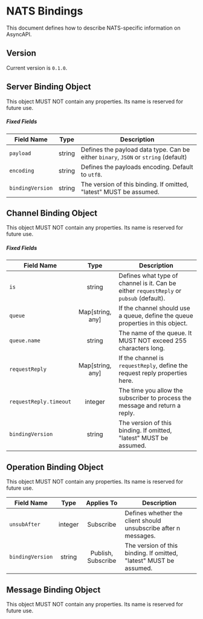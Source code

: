 # NATS Bindings

This document defines how to describe NATS-specific information on AsyncAPI.

<a name="version"></a>

## Version

Current version is `0.1.0`.

<a name="server"></a>

## Server Binding Object

This object MUST NOT contain any properties. Its name is reserved for future use.

##### Fixed Fields

| Field Name                                                       |  Type  | Description                                                                         |
| ---------------------------------------------------------------- | :----: | ----------------------------------------------------------------------------------- |
| <a name="serverBindingObjectPayload"></a>`payload`               | string | Defines the payload data type. Can be either `binary`, `JSON` or `string` (default) |
| <a name="serverBindingObjectEncoding"></a>`encoding`             | string | Defines the payloads encoding. Default to `utf8`.                                   |
| <a name="serverBindingObjectBindingVersion"></a>`bindingVersion` | string | The version of this binding. If omitted, "latest" MUST be assumed.                  |

<a name="channel"></a>

## Channel Binding Object

<a name="operation"></a>

This object MUST NOT contain any properties. Its name is reserved for future use.

##### Fixed Fields

| Field Name                                                                   |       Type       | Description                                                                             |
| ---------------------------------------------------------------------------- | :--------------: | --------------------------------------------------------------------------------------- |
| <a name="channelBindingObjectIs"></a>`is`                                    |      string      | Defines what type of channel is it. Can be either `requestReply` or `pubsub` (default). |
| <a name="channelBindingObjectQueue"></a>`queue`                              | Map[string, any] | If the channel should use a queue, define the queue properties in this object.          |
| <a name="channelBindingObjectQueueName"></a>`queue.name`                     |      string      | The name of the queue. It MUST NOT exceed 255 characters long.                          |
| <a name="channelBindingObjectRequestReply"></a>`requestReply`                | Map[string, any] | If the channel is `requestReply`, define the request reply properties here.             |
| <a name="channelBindingObjectRequestReplyTimeout"></a>`requestReply.timeout` |     integer      | The time you allow the subscriber to process the message and return a reply.            |
| <a name="channelBindingObjectBindingVersion"></a>`bindingVersion`            |      string      | The version of this binding. If omitted, "latest" MUST be assumed.                      |

## Operation Binding Object

<a name="message"></a>
This object MUST NOT contain any properties. Its name is reserved for future use.

| Field Name                                                          |  Type   |     Applies To     | Description                                                        |
| ------------------------------------------------------------------- | :-----: | :----------------: | ------------------------------------------------------------------ |
| <a name="operationBindingObjectUnsubAfter"></a>`unsubAfter`         | integer |     Subscribe      | Defines whether the client should unsubscribe after n messages.    |
| <a name="operationBindingObjectBindingVersion"></a>`bindingVersion` | string  | Publish, Subscribe | The version of this binding. If omitted, "latest" MUST be assumed. |

## Message Binding Object

This object MUST NOT contain any properties. Its name is reserved for future use.
